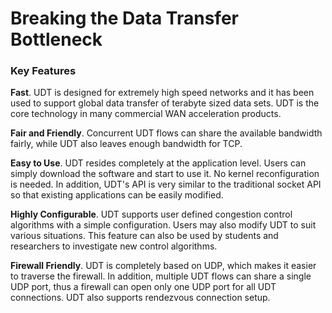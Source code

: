 # Breaking the Data Transfer Bottleneck

### Key Features

**Fast**. UDT is designed for extremely high speed networks and it has been used to support global data transfer of terabyte sized data sets. UDT is the core technology in many commercial WAN acceleration products.

**Fair and Friendly**. Concurrent UDT flows can share the available bandwidth fairly, while UDT also leaves enough bandwidth for TCP.

**Easy to Use**. UDT resides completely at the application level. Users can simply download the software and start to use it. No kernel reconfiguration is needed. In addition, UDT's API is very similar to the traditional socket API so that existing applications can be easily modified.

**Highly Configurable**. UDT supports user defined congestion control algorithms with a simple configuration. Users may also modify UDT to suit various situations. This feature can also be used by students and researchers to investigate new control algorithms.

**Firewall Friendly**. UDT is completely based on UDP, which makes it easier to traverse the firewall. In addition, multiple UDT flows can share a single UDP port, thus a firewall can open only one UDP port for all UDT connections. UDT also supports rendezvous connection setup.

